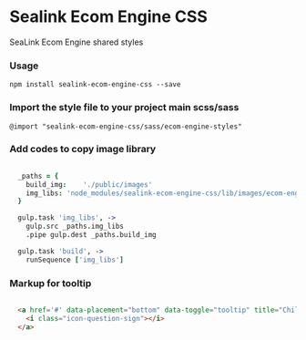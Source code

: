 # Sealink Ecom Engine CSS

SeaLink Ecom Engine shared styles


### Usage

    npm install sealink-ecom-engine-css --save


### Import the style file to your project main scss/sass

    @import "sealink-ecom-engine-css/sass/ecom-engine-styles"


### Add codes to copy image library

```coffee

  _paths = {
    build_img:    './public/images'
    img_libs: 'node_modules/sealink-ecom-engine-css/lib/images/ecom-engine/**/*'
  }

  gulp.task 'img_libs', ->
    gulp.src _paths.img_libs
    .pipe gulp.dest _paths.build_img

  gulp.task 'build', ->
    runSequence ['img_libs']
```

### Markup for tooltip

```html

  <a href='#' data-placement="bottom" data-toggle="tooltip" title="Child age range is 3-14 years">
    <i class="icon-question-sign"></i>
  </a>

```
